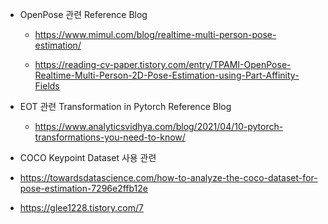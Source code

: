 - OpenPose 관련 Reference Blog

  - https://www.mimul.com/blog/realtime-multi-person-pose-estimation/

  - https://reading-cv-paper.tistory.com/entry/TPAMI-OpenPose-Realtime-Multi-Person-2D-Pose-Estimation-using-Part-Affinity-Fields

- EOT 관련 Transformation in Pytorch Reference Blog
  - https://www.analyticsvidhya.com/blog/2021/04/10-pytorch-transformations-you-need-to-know/


-  COCO Keypoint Dataset 사용 관련

  - https://towardsdatascience.com/how-to-analyze-the-coco-dataset-for-pose-estimation-7296e2ffb12e

  - https://glee1228.tistory.com/7 